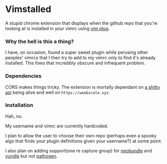 # Vimstalled

A stupid chrome extension that displays when the github repo that you're looking at is installed in your vimrc using [vim plug](https://github.com/junegunn/vim-plug).

### Why the hell is this a thing?
I have, on occasion, found a super sweet plugin while perusing other peoples' vimrcs that I then try to add to my vimrc only to find it's already installed. This fixes that incredibly obscure and infrequent problem.

### Dependencies
CORS makes things tricky. The extension is mortally dependant on [a shitty api](https://github.com/22a/vimstalled-api) being alive and well on `https://weebscale.xyz`.

### Installation
Hah, no.

My username and vimrc are currently hardcoded.

I plan to allow the user to choose their own repo (perhaps even a  spooky algo that finds your plugin definitions given your username?) at some point.

I also plan on adding support(one re capture group) for [neobundle](https://github.com/Shougo/neobundle.vim) and [vundle](https://github.com/VundleVim/Vundle.vim) but not [pathogen](https://github.com/tpope/vim-pathogen).
